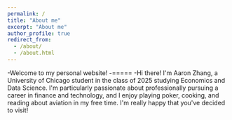 ```yaml
---
permalink: /
title: "About me"
excerpt: "About me"
author_profile: true
redirect_from: 
  - /about/
  - /about.html
---
```


-Welcome to my personal website! 
-=====
-Hi there! I'm Aaron Zhang, a University of Chicago student in the class of 2025 studying Economics and Data Science. I'm particularly passionate about professionally pursuing a career in finance and technology, and I enjoy playing poker, cooking, and reading about aviation in my free time. I'm really happy that you've decided to visit!





